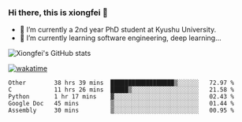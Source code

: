### Hi there, this is xiongfei 👋


- 🔭 I’m currently a 2nd year PhD student at Kyushu University.
- 🌱 I’m currently learning software engineering, deep learning...

<!--
**Toma62299781/Toma62299781** is a ✨ _special_ ✨ repository because its `README.md` (this file) appears on your GitHub profile.
Here are some ideas to get you started:
-->

![Xiongfei's GitHub stats](https://github-readme-stats.vercel.app/api?username=Toma62299781)


[![wakatime](https://wakatime.com/badge/user/9e8d5516-d162-43e7-9563-87295d455a71.svg)](https://wakatime.com/@9e8d5516-d162-43e7-9563-87295d455a71)

<!--START_SECTION:waka-->
```text
Other        38 hrs 39 mins  ██████████████████▒░░░░░░   72.97 % 
C            11 hrs 26 mins  █████▒░░░░░░░░░░░░░░░░░░░   21.58 % 
Python       1 hr 17 mins    ▓░░░░░░░░░░░░░░░░░░░░░░░░   02.43 % 
Google Doc   45 mins         ▒░░░░░░░░░░░░░░░░░░░░░░░░   01.44 % 
Assembly     30 mins         ▒░░░░░░░░░░░░░░░░░░░░░░░░   00.95 % 
```
<!--END_SECTION:waka-->

